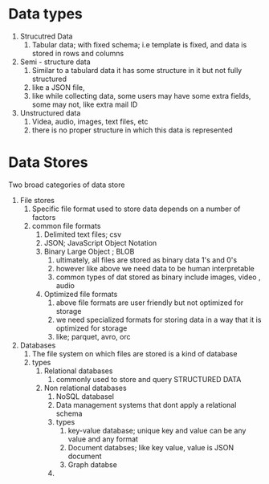 
# Data types
1. Strucutred Data
   1. Tabular data; with fixed schema; i.e template is fixed, and data is stored in rows and columns
2. Semi - structure data
   1. Similar to a tabulard data it has some structure in it but not fully structured
   2. like a JSON file, 
   3. like while collecting data, some users may have some extra fields, some may not, like extra mail ID
3. Unstructured data
   1. Videa, audio, images, text files, etc
   2. there is no proper structure in which this data is represented


# Data Stores
Two broad categories of data store 
1. File stores
   1. Specific file format used to store data depends on a number of factors
   2. common file formats
      1. Delimited text files; csv
      2. JSON; JavaScript Object Notation
      3. Binary Large Object ; BLOB
         1. ultimately, all files are stored as binary data 1's and 0's
         2. however like above we need data to be human interpretable
         3. common types of dat stored as binary include images, video , audio 
      4. Optimized file formats
         1. above file formats are user friendly but not optimized for storage
         2. we need specialized formats for storing data in a way that it is optimized for storage
         3. like; parquet, avro, orc
2. Databases
   1. The file system on which files are stored is a kind of database
   2. types
      1. Relational databases
         1. commonly used to store and query STRUCTURED DATA
      2. Non relational databases
         1. NoSQL databasel
         2. Data management systems that dont apply a relational schema
         3. types
            1. key-value database; unique key and value can be any value and any format
            2. Document databses; like key value, value is JSON document
            3. Graph databse
         4. 